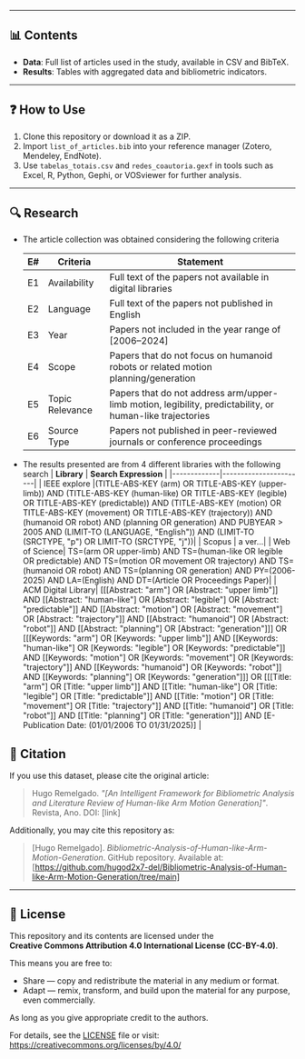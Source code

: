 
---

## 📊 Contents

- **Data**: Full list of articles used in the study, available in CSV and BibTeX.  
- **Results**: Tables with aggregated data and bibliometric indicators.   

---

## ❓ How to Use

1. Clone this repository or download it as a ZIP.  
2. Import `list_of_articles.bib` into your reference manager (Zotero, Mendeley, EndNote).  
3. Use `tabelas_totais.csv` and `redes_coautoria.gexf` in tools such as Excel, R, Python, Gephi, or VOSviewer for further analysis.  

---

## 🔍 Research 
- The article collection was obtained considering the following criteria

  | **E#** | **Criteria**   | **Statement**                                                                 |
  |--------|----------------|-------------------------------------------------------------------------------|
  | E1     | Availability   | Full text of the papers not available in digital libraries                    |
  | E2     | Language       | Full text of the papers not published in English                              |
  | E3     | Year           | Papers not included in the year range of [2006–2024]                          |
  | E4     | Scope          | Papers that do not focus on humanoid robots or related motion planning/generation |
  | E5     | Topic Relevance| Papers that do not address arm/upper-limb motion, legibility, predictability, or human-like trajectories |
  | E6     | Source Type    | Papers not published in peer-reviewed journals or conference proceedings      |

- The results presented are from 4 different libraries with the following search
  | **Library** | **Search Expression** |
  |-------------|-----------------------|
  | IEEE explore |(TITLE-ABS-KEY (arm) OR TITLE-ABS-KEY (upper-limb)) AND (TITLE-ABS-KEY (human-like) OR TITLE-ABS-KEY (legible) OR TITLE-ABS-KEY (predictable)) AND (TITLE-ABS-KEY (motion) OR TITLE-ABS-KEY (movement) OR TITLE-ABS-KEY (trajectory)) AND (humanoid OR robot) AND (planning OR generation) AND PUBYEAR > 2005 AND (LIMIT-TO (LANGUAGE, "English")) AND (LIMIT-TO (SRCTYPE, "p") OR LIMIT-TO (SRCTYPE, "j"))|
  | Scopus | a ver...|
  | Web of Science|
TS=(arm OR upper-limb) AND TS=(human-like OR legible OR predictable) AND TS=(motion OR movement OR trajectory) AND TS=(humanoid OR robot) AND TS=(planning OR generation) AND PY=(2006-2025) AND LA=(English) AND DT=(Article OR Proceedings Paper)|
  | ACM Digital Library| [[[Abstract: "arm"] OR [Abstract: "upper limb"]] AND [[Abstract: "human-like"] OR [Abstract: "legible"] OR [Abstract: "predictable"]] AND [[Abstract: "motion"] OR [Abstract: "movement"] OR [Abstract: "trajectory"]] AND [[Abstract: "humanoid"] OR [Abstract: "robot"]] AND [[Abstract: "planning"] OR [Abstract: "generation"]]] OR [[[Keywords: "arm"] OR [Keywords: "upper limb"]] AND [[Keywords: "human-like"] OR [Keywords: "legible"] OR [Keywords: "predictable"]] AND [[Keywords: "motion"] OR [Keywords: "movement"] OR [Keywords: "trajectory"]] AND [[Keywords: "humanoid"] OR [Keywords: "robot"]] AND [[Keywords: "planning"] OR [Keywords: "generation"]]] OR [[[Title: "arm"] OR [Title: "upper limb"]] AND [[Title: "human-like"] OR [Title: "legible"] OR [Title: "predictable"]] AND [[Title: "motion"] OR [Title: "movement"] OR [Title: "trajectory"]] AND [[Title: "humanoid"] OR [Title: "robot"]] AND [[Title: "planning"] OR [Title: "generation"]]] AND [E-Publication Date: (01/01/2006 TO 01/31/2025)] |

## 📖 Citation

If you use this dataset, please cite the original article:

> Hugo Remelgado. *"[An Intelligent Framework for Bibliometric Analysis and Literature Review of Human-like Arm Motion Generation]"*. Revista, Ano. DOI: [link]

Additionally, you may cite this repository as:

> [Hugo Remelgado]. *Bibliometric-Analysis-of-Human-like-Arm-Motion-Generation*. GitHub repository. Available at: [https://github.com/hugod2x7-del/Bibliometric-Analysis-of-Human-like-Arm-Motion-Generation/tree/main]

---

## 📝 License

This repository and its contents are licensed under the  
**Creative Commons Attribution 4.0 International License (CC-BY-4.0)**.  

This means you are free to:  
- Share — copy and redistribute the material in any medium or format.  
- Adapt — remix, transform, and build upon the material for any purpose, even commercially.  

As long as you give appropriate credit to the authors.  

For details, see the [LICENSE](LICENSE) file or visit:  
https://creativecommons.org/licenses/by/4.0/
